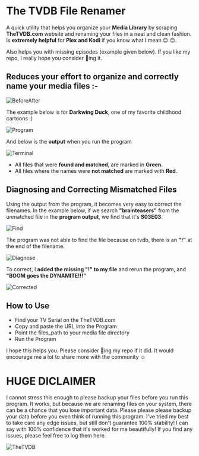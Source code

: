 # The TVDB File Renamer
A quick utility that helps you organize your **Media Library** by scraping **TheTVDB.com** website and renaming your files in a neat and clean fashion. Is **extremely helpful** for **Plex and Kodi** if you know what I mean :wink: :wink:.

Also helps you with missing episodes (example given below). 
If you like my repo, I really hope you consider :star2:ing it.

## Reduces your effort to organize and correctly name your media files :-

![BeforeAfter](https://ubhits.s3.amazonaws.com/tvdb_renamer/BeforeAfter.png)

The example below is for **Darkwing Duck**, one of my favorite childhood cartoons :)

![Program](https://ubhits.s3.amazonaws.com/tvdb_renamer/Program.png)

And below is the **output** when you run the program

![Terminal](https://ubhits.s3.amazonaws.com/tvdb_renamer/Terminal.png)

- All files that were **found and matched**, are marked in **Green**.
- All files where the names were **not matched** are marked with **Red**. 

## Diagnosing and Correcting Mismatched Files

Using the output from the program, it becomes very easy to correct the filenames.
In the example below, if we search **"brainteasers"** from the unmatched file in the **program output**, we find that it's **S03E03**.

![Find](https://ubhits.s3.amazonaws.com/tvdb_renamer/Find.png)

The program was not able to find the file because on tvdb, there is an **"!"** at the end of the filename.

![Diagnose](https://ubhits.s3.amazonaws.com/tvdb_renamer/Diagnose.png)

To correct, I **added the missing "!" to my file** and rerun the program, and **"BOOM goes the DYNAMITE!!!"**

![Corrected](https://ubhits.s3.amazonaws.com/tvdb_renamer/Corrected.png)

## How to Use
- Find your TV Serial on the TheTVDB.com
- Copy and paste the URL into the Program
- Point the files_path to your media file directory
- Run the Program

I hope this helps you. Please consider :star2:ing my repo if it did. It would encourage me a lot to share more with the community :relaxed:

# HUGE DICLAIMER
I cannot stress this enough to please backup your files before you run this program. It works, but because we are renaming files on your system, there can be a chance that you lose important data. Please please please backup your data before you even think of running this program. I've tried my best to take care any edge issues, but still don't guarantee 100% stability! I can say with 100% confidence that it's worked for me beautifully! If you find any issues, please feel free to log them here.

![TheTVDB](https://ubhits.s3.amazonaws.com/tvdb_renamer/TheTVDB.png)
